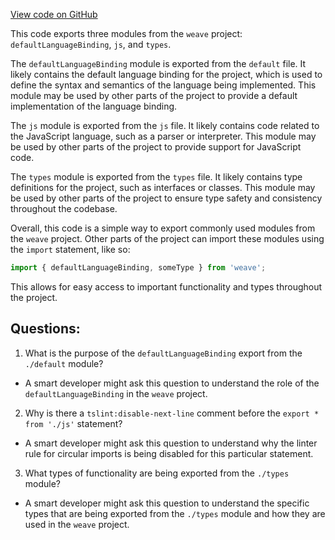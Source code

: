 [View code on GitHub](https://github.com/wandb/weave/weave-js/src/core/language/index.ts)

This code exports three modules from the `weave` project: `defaultLanguageBinding`, `js`, and `types`. 

The `defaultLanguageBinding` module is exported from the `default` file. It likely contains the default language binding for the project, which is used to define the syntax and semantics of the language being implemented. This module may be used by other parts of the project to provide a default implementation of the language binding.

The `js` module is exported from the `js` file. It likely contains code related to the JavaScript language, such as a parser or interpreter. This module may be used by other parts of the project to provide support for JavaScript code.

The `types` module is exported from the `types` file. It likely contains type definitions for the project, such as interfaces or classes. This module may be used by other parts of the project to ensure type safety and consistency throughout the codebase.

Overall, this code is a simple way to export commonly used modules from the `weave` project. Other parts of the project can import these modules using the `import` statement, like so:

```javascript
import { defaultLanguageBinding, someType } from 'weave';
```

This allows for easy access to important functionality and types throughout the project.
## Questions: 
 1. What is the purpose of the `defaultLanguageBinding` export from the `./default` module?
- A smart developer might ask this question to understand the role of the `defaultLanguageBinding` in the `weave` project. 

2. Why is there a `tslint:disable-next-line` comment before the `export * from './js'` statement?
- A smart developer might ask this question to understand why the linter rule for circular imports is being disabled for this particular statement.

3. What types of functionality are being exported from the `./types` module?
- A smart developer might ask this question to understand the specific types that are being exported from the `./types` module and how they are used in the `weave` project.